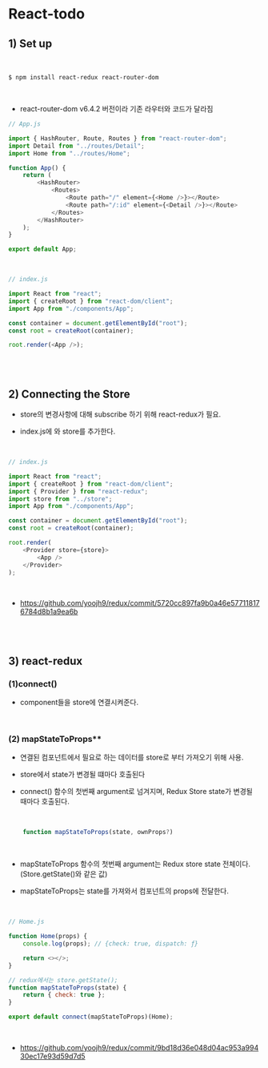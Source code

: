 # React-todo

## 1) Set up

<br>

```
$ npm install react-redux react-router-dom
```

<br>

-   react-router-dom v6.4.2 버전이라 기존 라우터와 코드가 달라짐

```javascript
// App.js

import { HashRouter, Route, Routes } from "react-router-dom";
import Detail from "../routes/Detail";
import Home from "../routes/Home";

function App() {
    return (
        <HashRouter>
            <Routes>
                <Route path="/" element={<Home />}></Route>
                <Route path="/:id" element={<Detail />}></Route>
            </Routes>
        </HashRouter>
    );
}

export default App;
```

<br>

```javascript
// index.js

import React from "react";
import { createRoot } from "react-dom/client";
import App from "./components/App";

const container = document.getElementById("root");
const root = createRoot(container);

root.render(<App />);
```

<br><br>

## 2) Connecting the Store

-   store의 변경사항에 대해 subscribe 하기 위해 react-redux가 필요.

-   index.js에 <Provider/> 와 store를 추가한다.

<br>

```javascript
// index.js

import React from "react";
import { createRoot } from "react-dom/client";
import { Provider } from "react-redux";
import store from "../store";
import App from "./components/App";

const container = document.getElementById("root");
const root = createRoot(container);

root.render(
    <Provider store={store}>
        <App />
    </Provider>
);
```

<br>

-   https://github.com/yoojh9/redux/commit/5720cc897fa9b0a46e577118176784d8b1a9ea6b

<br><br>

## 3) react-redux

### (1)connect()

-   component들을 store에 연결시켜준다.

<br>

### (2) mapStateToProps\*\*

-   연결된 컴포넌트에서 필요로 하는 데이터를 store로 부터 가져오기 위해 사용.
-   store에서 state가 변경될 떄마다 호출된다

-   connect() 함수의 첫번째 argument로 넘겨지며, Redux Store state가 변경될 때마다 호출된다.

<br>

```javascript
    function mapStateToProps(state, ownProps?)
```

<br>

-   mapStateToProps 함수의 첫번째 argument는 Redux store state 전체이다. (Store.getState()와 같은 값)

-   mapStateToProps는 state를 가져와서 컴포넌트의 props에 전달한다.

<br>

```javascript
// Home.js

function Home(props) {
    console.log(props); // {check: true, dispatch: ƒ}

    return <></>;
}

// redux에서는 store.getState();
function mapStateToProps(state) {
    return { check: true };
}

export default connect(mapStateToProps)(Home);
```

<br>

-   https://github.com/yoojh9/redux/commit/9bd18d36e048d04ac953a99430ec17e93d59d7d5
